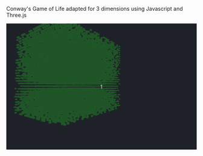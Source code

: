 Conway's Game of Life adapted for 3 dimensions using Javascript and Three.js

![til](conways3D.gif)

